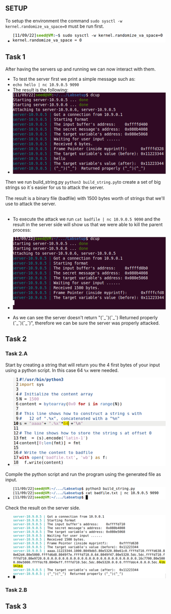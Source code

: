 ## SETUP

To setup the environment the command `sudo sysctl -w kernel.randomize_va_space=0` must be run first.

- ![SETUP](/Images/Week7/SETUP.PNG "SETUP")

## Task 1
After having the servers up and running we can now interact with them. 
- To test the server first we print a simple message such as:
- `echo hello | nc 10.9.0.5 9090`
- The result is the following:
- ![Hello](/Images/Week7/Task1-hello.png "hello")



Then we run build_string.py `python3 build_string.py`to create a set of big strings so it´s easier for us to attack the server.
<br>
<br>
The result is a binary file (badfile) with 1500 bytes worth of strings that we'll use to attack the server.
<br>
<br>

- To execute the attack we run `cat badfile | nc 10.9.0.5 9090` and the result in the server side will show us that we were able to kill the parent process:
- ![Server_down](/Images/Week7/Task1-server-down.png "Server_down")

- As we can see the server doesn't return "(ˆ_ˆ)(ˆ_ˆ) Returned properly (ˆ_ˆ)(ˆ_ˆ)", therefore we can be sure the server was properly attacked.


## Task 2

### Task 2.A

Start by creating a string that will return you the 4 first bytes of your input using a python script. In this case 64 `%x` were needed.

- ![String](/Images/Week7/Task2.1-string.PNG "String")

Compile the python script and run the program using the generated file as input.

- ![Run](/Images/Week7/Task2.1-run.PNG "Run")

Check the result on the server side.

- ![Result](/Images/Week7/Task2.1-result.PNG "Result")

### Task 2.B

## Task 3
